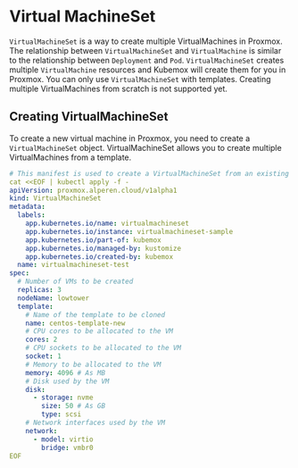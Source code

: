 # Virtual MachineSet

`VirtualMachineSet` is a way to create multiple VirtualMachines in Proxmox. The relationship between `VirtualMachineSet` and `VirtualMachine` is similar to the relationship between `Deployment` and `Pod`. `VirtualMachineSet` creates multiple `VirtualMachine` resources and Kubemox will create them for you in Proxmox. You can only use `VirtualMachineSet` with templates. Creating multiple VirtualMachines from scratch is not supported yet. 

## Creating VirtualMachineSet

To create a new virtual machine in Proxmox, you need to create a `VirtualMachineSet` object. VirtualMachineSet allows you to create multiple VirtualMachines from a template. 

```yaml
# This manifest is used to create a VirtualMachineSet from an existing template.
cat <<EOF | kubectl apply -f -
apiVersion: proxmox.alperen.cloud/v1alpha1
kind: VirtualMachineSet
metadata:
  labels:
    app.kubernetes.io/name: virtualmachineset
    app.kubernetes.io/instance: virtualmachineset-sample
    app.kubernetes.io/part-of: kubemox
    app.kubernetes.io/managed-by: kustomize
    app.kubernetes.io/created-by: kubemox
  name: virtualmachineset-test
spec:
  # Number of VMs to be created
  replicas: 3
  nodeName: lowtower
  template:
    # Name of the template to be cloned
    name: centos-template-new
    # CPU cores to be allocated to the VM
    cores: 2
    # CPU sockets to be allocated to the VM
    socket: 1
    # Memory to be allocated to the VM
    memory: 4096 # As MB
    # Disk used by the VM
    disk: 
      - storage: nvme 
        size: 50 # As GB
        type: scsi
    # Network interfaces used by the VM
    network:
      - model: virtio
        bridge: vmbr0
EOF
```